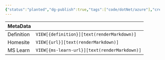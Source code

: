 ```yaml
---
{"status":"planted","dg-publish":true,"tags":["code/dotNet/azure"],"creation_date":"2024-05-07 21:18","definition":"undefined","ms-learn-url":"https://learn.microsoft.com/en-us/azure/azure-functions/functions-host-json","url":"undefined","aliases":null,"permalink":"/code/host-json/","dgPassFrontmatter":true}
---
```



| MetaData   |                                              |
| ---------- | -------------------------------------------- |
| Definition | `VIEW[{definition}][text(renderMarkdown)]`   |
| Homesite   | `VIEW[{url}][text(renderMarkdown)]`          |
| MS Learn   | `VIEW[{ms-learn-url}][text(renderMarkdown)]` |
